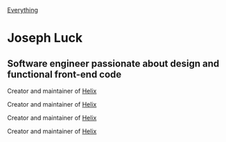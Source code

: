 [Everything](./everything)

# Joseph Luck

## Software engineer passionate about design and functional front-end code

Creator and maintainer of [Helix](https://josephluck.gitbooks.io/helix/)

Creator and maintainer of [Helix](https://josephluck.gitbooks.io/helix/)

Creator and maintainer of [Helix](https://josephluck.gitbooks.io/helix/)

Creator and maintainer of [Helix](https://josephluck.gitbooks.io/helix/)